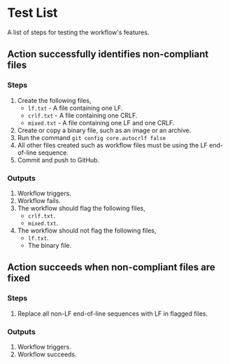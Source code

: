 # Test List
A list of steps for testing the workflow's features.

## Action successfully identifies non-compliant files

### Steps
1. Create the following files,
    - `lf.txt` - A file containing one LF.
    - `crlf.txt` - A file containing one CRLF.
    - `mixed.txt` - A file containing one LF and one CRLF.
1. Create or copy a binary file, such as an image or an archive.
1. Run the command `git config core.autocrlf false`
1. All other files created such as workflow files must be using the LF end-of-line sequence.
1. Commit and push to GitHub.

### Outputs
1. Workflow triggers.
1. Workflow fails.
1. The workflow should flag the following files,
    - `crlf.txt`.
    - `mixed.txt`.
1. The workflow should not flag the following files,
    - `lf.txt`.
    - The binary file.

## Action succeeds when non-compliant files are fixed

### Steps
1. Replace all non-LF end-of-line sequences with LF in flagged files.

### Outputs
1. Workflow triggers.
1. Workflow succeeds.
